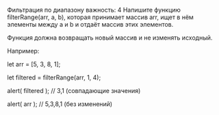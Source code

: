 Фильтрация по диапазону
важность: 4
Напишите функцию filterRange(arr, a, b), которая принимает массив arr, ищет в нём элементы между a и b и отдаёт массив этих элементов.

Функция должна возвращать новый массив и не изменять исходный.

Например:

let arr = [5, 3, 8, 1];

let filtered = filterRange(arr, 1, 4);

alert( filtered ); // 3,1 (совпадающие значения)

alert( arr ); // 5,3,8,1 (без изменений)